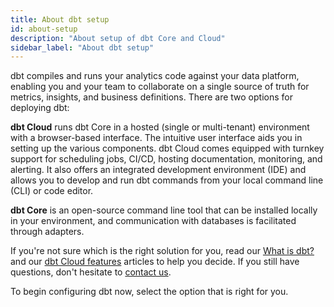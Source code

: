```yaml
---
title: About dbt setup
id: about-setup
description: "About setup of dbt Core and Cloud"
sidebar_label: "About dbt setup"
---
```


dbt compiles and runs your analytics code against your data platform, enabling you and your team to collaborate on a single source of truth for metrics, insights, and business definitions. There are two options for deploying dbt:

**dbt Cloud** runs dbt Core in a hosted (single or multi-tenant) environment with a browser-based interface. The intuitive user interface aids you in setting up the various components. dbt Cloud comes equipped with turnkey support for scheduling jobs, CI/CD, hosting documentation, monitoring, and alerting. It also offers an integrated development environment (IDE) and allows you to develop and run dbt commands from your local command line (CLI) or code editor.

**dbt Core** is an open-source command line tool that can be installed locally in your environment, and communication with databases is facilitated through adapters.

If you're not sure which is the right solution for you, read our [What is dbt?](/docs/introduction) and our [dbt Cloud features](/docs/cloud/about-cloud/dbt-cloud-features) articles to help you decide. If you still have questions, don't hesitate to [contact us](https://www.getdbt.com/contact/).

To begin configuring dbt now, select the option that is right for you.

<div className="grid--2-col">

<Card
    title="dbt Cloud setup"
    body="Learn how to connect to a data platform, integrate with secure authentication methods, configure a sync with a git repo, how to use the IDE, and how to install the dbt Cloud CLI."
    link="/docs/cloud/about-cloud-setup"
    icon="dbt-bit"/>

<Card
    title="dbt Core installation"
    body="Learn how to connect install dbt Core using Pip, Homebrew, Docker, or the open source repo."
    link="/docs/core/installation"
    icon="dbt-bit"/>

</div>
